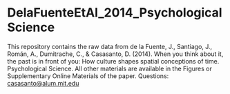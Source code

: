 DelaFuenteEtAl_2014_PsychologicalScience
========================================

This repository contains the raw data from de la Fuente, J., Santiago, J., Román, A., Dumitrache, C., &amp; Casasanto, D. (2014). When you think about it, the past is in front of you: How culture shapes spatial conceptions of time. Psychological Science.  All other materials are available in the Figures or Supplementary Online Materials of the paper.  Questions: casasanto@alum.mit.edu
